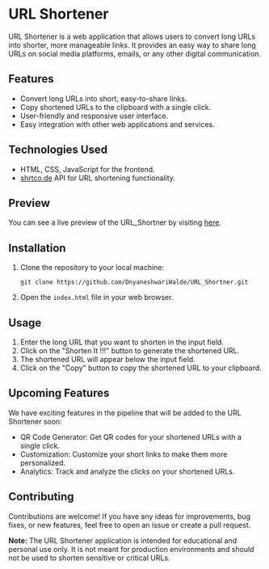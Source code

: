 # URL Shortener
URL Shortener is a web application that allows users to convert long URLs into shorter, more manageable links. It provides an easy way to share long URLs on social media platforms, emails, or any other digital communication.

## Features

- Convert long URLs into short, easy-to-share links.
- Copy shortened URLs to the clipboard with a single click.
- User-friendly and responsive user interface.
- Easy integration with other web applications and services.

## Technologies Used

- HTML, CSS, JavaScript for the frontend.
- [shrtco.de](https://shrtco.de/) API for URL shortening functionality.

## Preview

You can see a live preview of the URL_Shortner by visiting [here](https://dnyaneshwariwalde.github.io/URL_Shortner/).


## Installation

1. Clone the repository to your local machine:

   ```
   git clone https://github.com/DnyaneshwariWalde/URL_Shortner.git
   
   ```

2. Open the `index.html` file in your web browser.

## Usage

1. Enter the long URL that you want to shorten in the input field.
2. Click on the "Shorten It !!!" button to generate the shortened URL.
3. The shortened URL will appear below the input field.
4. Click on the "Copy" button to copy the shortened URL to your clipboard.

## Upcoming Features

We have exciting features in the pipeline that will be added to the URL Shortener soon:

- QR Code Generator: Get QR codes for your shortened URLs with a single click.
- Customization: Customize your short links to make them more personalized.
- Analytics: Track and analyze the clicks on your shortened URLs.

## Contributing

Contributions are welcome! If you have any ideas for improvements, bug fixes, or new features, feel free to open an issue or create a pull request.

**Note:** The URL Shortener application is intended for educational and personal use only. It is not meant for production environments and should not be used to shorten sensitive or critical URLs.
